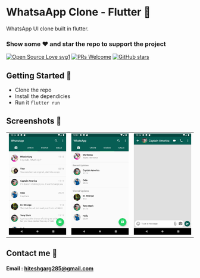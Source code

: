 # WhatsaApp Clone - Flutter 💬

WhatsApp UI clone built in flutter.

### Show some :heart: and star the repo to support the project

[![Open Source Love svg1](https://badges.frapsoft.com/os/v1/open-source.svg?v=103)](https://github.com/hiteshgarg123/WhatsApp-UI-Clone-Flutter/)
[![PRs Welcome](https://img.shields.io/badge/PRs-welcome-brightgreen.svg?style=flat-square)](https://github.com/hiteshgarg123/WhatsApp-UI-Clone-Flutter/)
[![GitHub stars](https://img.shields.io/github/stars/Naereen/StrapDown.js.svg?style=social&label=Star&maxAge=2592000)](https://github.com/hiteshgarg123/WhatsApp-UI-Clone-Flutter/stargazers/)

## Getting Started 🚀

- Clone the repo
- Install the dependicies
- Run it `flutter run`

## Screenshots 📸

|                                           |                                           |                                           |
| ----------------------------------------- | ----------------------------------------- | ----------------------------------------- |
| <img src="screenshots/1.png" width="400"> | <img src="screenshots/2.png" width="400"> | <img src="screenshots/3.png" width="400"> |

## Contact me 📧

#### Email : hiteshgarg285@gmail.com
